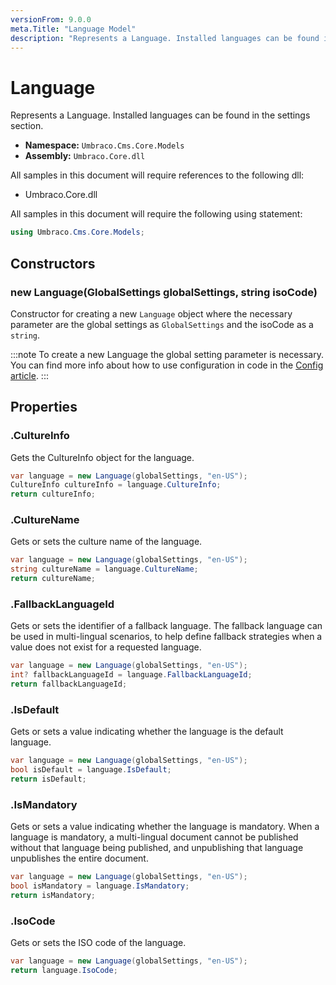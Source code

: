 ```yaml
---
versionFrom: 9.0.0
meta.Title: "Language Model"
description: "Represents a Language. Installed languages can be found in the settings section."
---
```


# Language

Represents a Language. Installed languages can be found in the settings section.

* **Namespace:** `Umbraco.Cms.Core.Models`
* **Assembly:** `Umbraco.Core.dll`

All samples in this document will require references to the following dll:

* Umbraco.Core.dll

All samples in this document will require the following using statement:

```csharp
using Umbraco.Cms.Core.Models;
```

## Constructors

### new Language(GlobalSettings globalSettings, string isoCode)

Constructor for creating a new `Language` object where the necessary parameter are the global settings as `GlobalSettings` and the isoCode as a `string`.

:::note
To create a new Language the global setting parameter is necessary. You can find more info about how to use configuration in code in the [Config article](../../V9-Config/#reading-configuration-in-code).
:::

## Properties

### .CultureInfo

Gets the CultureInfo object for the language.

```csharp
var language = new Language(globalSettings, "en-US");
CultureInfo cultureInfo = language.CultureInfo;
return cultureInfo;
```

### .CultureName

Gets or sets the culture name of the language.

```csharp
var language = new Language(globalSettings, "en-US");
string cultureName = language.CultureName;
return cultureName;
```

### .FallbackLanguageId

Gets or sets the identifier of a fallback language. The fallback language can be used in multi-lingual scenarios, to help define fallback strategies when a value does not exist for a requested language.

```csharp
var language = new Language(globalSettings, "en-US");
int? fallbackLanguageId = language.FallbackLanguageId;
return fallbackLanguageId;
```

### .IsDefault

Gets or sets a value indicating whether the language is the default language.

```csharp
var language = new Language(globalSettings, "en-US");
bool isDefault = language.IsDefault;
return isDefault;
```

### .IsMandatory

Gets or sets a value indicating whether the language is mandatory. When a language is mandatory, a multi-lingual document cannot be published without that language being published, and unpublishing that language unpublishes the entire document.

```csharp
var language = new Language(globalSettings, "en-US");
bool isMandatory = language.IsMandatory;
return isMandatory;
```

### .IsoCode

Gets or sets the ISO code of the language.

```csharp
var language = new Language(globalSettings, "en-US");
return language.IsoCode;
```
